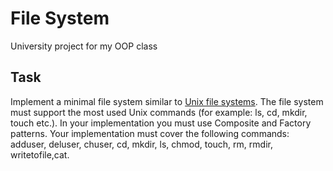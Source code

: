 # File System

University project for my OOP class

## Task
Implement a minimal file system similar to [Unix file systems](https://en.wikipedia.org/wiki/Unix_filesystem). The file system must support the most used Unix commands (for example: ls, cd, mkdir, touch etc.). In your implementation you must use Composite and Factory patterns. Your implementation must cover the following commands: adduser, deluser, chuser, cd, mkdir, ls, chmod, touch, rm, rmdir, writetofile,cat.



